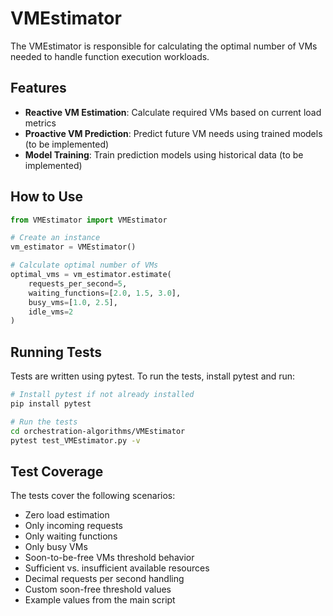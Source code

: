 # VMEstimator

The VMEstimator is responsible for calculating the optimal number of VMs needed to handle function execution workloads.

## Features

- **Reactive VM Estimation**: Calculate required VMs based on current load metrics
- **Proactive VM Prediction**: Predict future VM needs using trained models (to be implemented)
- **Model Training**: Train prediction models using historical data (to be implemented)

## How to Use

```python
from VMEstimator import VMEstimator

# Create an instance
vm_estimator = VMEstimator()

# Calculate optimal number of VMs
optimal_vms = vm_estimator.estimate(
    requests_per_second=5,
    waiting_functions=[2.0, 1.5, 3.0],
    busy_vms=[1.0, 2.5],
    idle_vms=2
)
```

## Running Tests

Tests are written using pytest. To run the tests, install pytest and run:

```bash
# Install pytest if not already installed
pip install pytest

# Run the tests
cd orchestration-algorithms/VMEstimator
pytest test_VMEstimator.py -v
```

## Test Coverage

The tests cover the following scenarios:

- Zero load estimation
- Only incoming requests
- Only waiting functions
- Only busy VMs
- Soon-to-be-free VMs threshold behavior
- Sufficient vs. insufficient available resources
- Decimal requests per second handling
- Custom soon-free threshold values
- Example values from the main script 